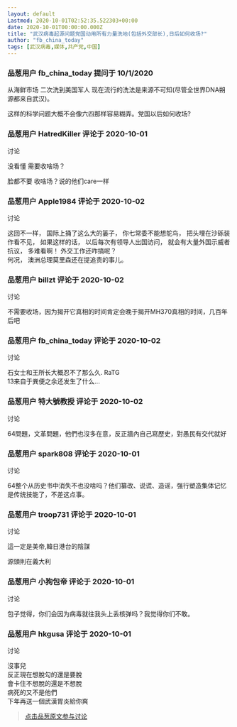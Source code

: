 ```yaml
---
layout: default
Lastmod: 2020-10-01T02:52:35.522303+00:00
date: 2020-10-01T00:00:00.000Z
title: "武汉病毒起源问题党国动用所有力量洗地(包括外交部长),日后如何收场?"
author: "fb_china_today"
tags: [武汉病毒,媒体,共产党,中国]
---
```



### 品葱用户 **fb_china_today** 提问于 10/1/2020
    
从海鲜市场 二次洗到美国军人 现在流行的洗法是来源不可知(尽管全世界DNA朔源都来自武汉)。  
  
这样的科学问题大概不会像六四那样容易糊弄。党国以后如何收场?
    
                

### 品葱用户 **HatredKiller** 评论于 2020-10-01
讨论

        
没看懂 需要收啥场？  
  
  
  
脸都不要 收啥场？说的他们care一样
        
                

### 品葱用户 **Apple1984** 评论于 2020-10-02
讨论

        
这回不一样， 国际上捅了这么大的篓子， 你七常委不能想鸵鸟， 把头埋在沙砾装作看不见， 如果这样的话， 以后每次有领导人出国访问， 就会有大量外国示威者抗议， 多难看啊！ 外交工作还咋搞呢？  
何况， 澳洲总理莫里森还在提追责的事儿。
        
                

### 品葱用户 **billzt** 评论于 2020-10-02
讨论

        
不需要收场，因为揭开它真相的时间肯定会晚于揭开MH370真相的时间，几百年后吧
        
                

### 品葱用户 **fb_china_today** 评论于 2020-10-02
讨论

        
石女士和王所长大概忍不了那么久. RaTG  
13来自于粪便之余还发生了什么...
        
                

### 品葱用户 **特大號教授** 评论于 2020-10-02
讨论

        
64問題，文革問題，他們也沒多在意，反正牆內自己寫歷史，對愚民有交代就好
        
                

### 品葱用户 **spark808** 评论于 2020-10-01
讨论

        
64整个从历史书中消失不也没啥吗？他们纂改、说谎、造谣，强行塑造集体记忆是传统技能了，不差这点事。
        
                

### 品葱用户 **troop731** 评论于 2020-10-01
讨论

        
這一定是美帝,韓日港台的陰謀  
  
源頭則在義大利
        
                

### 品葱用户 **小狗包帝** 评论于 2020-10-01
讨论

        
包子觉得，你们会因为病毒就往我头上丢核弹吗？我觉得你们不敢。
        
                

### 品葱用户 **hkgusa** 评论于 2020-10-01
 讨论

        
沒事兒  
反正現在想脫勾的還是要脫  
會卡住不想脫的還是不想脫  
病死的又不是他們  
下年再送一個武漢胃炎給你爽
        
                





> [点击品葱原文参与讨论](https://pincong.rocks/question/31623)

